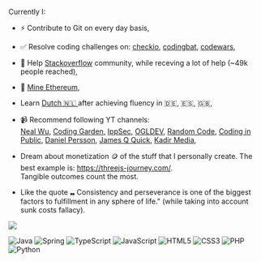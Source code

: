 
Currently I: 
- ⚡ Contribute to Git on every day basis, 
- ✅ Resolve coding challenges on: <a href="https://checkio.org/"> checkio</a>, <a href="https://codingbat.com/java">codingbat</a>, <a href="https://www.codewars.com/">codewars</a>, 
- 💬 Help <a href="https://stackoverflow.com/users/6807182/jacobtheknitter">Stackoverflow</a> community, while receving a lot of help (~49k people reached),
- 🌱 <a href="https://eth.2miners.com/account/0xA287802a99A61790a393587632Fe01531091C971">Mine Ethereum</a>,
- Learn <a href="https://www.duolingo.com/profile/Jacob_02"> Dutch 🇳🇱 </a> after achieving fluency in 🇩🇪, 🇪🇸, 🇬🇧,
- 📹 Recommend following YT channels: <br>
<a href="https://www.youtube.com/c/NealWuProgramming">Neal Wu</a>,
<a href="https://www.youtube.com/c/CodingGarden">Coding Garden</a>,
<a href="https://www.youtube.com/c/ippsec/">IppSec</a>,
<a href="https://www.youtube.com/c/OGLDEV">OGLDEV</a>, 
<a href="https://www.youtube.com/channel/UCyjEXAHK8xfRmlnkat2ympQ">Random Code</a>,
<a href="https://www.youtube.com/c/CodinginPublic">Coding in Public</a>, 
<a href="https://www.youtube.com/c/DanielPersson">Daniel Persson</a>, 
<a href="https://www.youtube.com/c/JamesQQuick">James Q Quick</a>, 
<a href="https://www.youtube.com/c/KadirMedia/">Kadir Media</a>, 

- Dream about monetization 🪙 of the stuff that I personally create. The best example is: https://threejs-journey.com/. <br> Tangible outcomes count the most.   

- Like the quote ❠ Consistency and perseverance is one of the biggest factors to fulfillment in any sphere of life." (while taking into account sunk costs fallacy).

![](https://komarev.com/ghpvc/?username=knitterJ&color=green)


![Java](https://img.shields.io/badge/java-%23ED8B00.svg?style=for-the-badge&logo=java&logoColor=white)
![Spring](https://img.shields.io/badge/spring-%236DB33F.svg?style=for-the-badge&logo=spring&logoColor=white)
![TypeScript](https://img.shields.io/badge/typescript-%23007ACC.svg?style=for-the-badge&logo=typescript&logoColor=white)
![JavaScript](https://img.shields.io/badge/javascript-%23323330.svg?style=for-the-badge&logo=javascript&logoColor=%23F7DF1E)
![HTML5](https://img.shields.io/badge/html5-%23E34F26.svg?style=for-the-badge&logo=html5&logoColor=white)
![CSS3](https://img.shields.io/badge/css3-%231572B6.svg?style=for-the-badge&logo=css3&logoColor=white)
![PHP](https://img.shields.io/badge/php-%23777BB4.svg?style=for-the-badge&logo=php&logoColor=white)
![Python](https://img.shields.io/badge/python-3670A0?style=for-the-badge&logo=python&logoColor=ffdd54)



<!--
### Hi there 👋
**knitterJ/knitterJ** is a ✨ _special_ ✨ repository because its `README.md` (this file) appears on your GitHub profile.

Here are some ideas to get you started:

- 🔭 I’m currently working on ...
- 🌱 I’m currently learning ...
- 👯 I’m looking to collaborate on ...
- 🤔 I’m looking for help with ...
- 💬 Ask me about ...
- 📫 How to reach me: ...
- 😄 Pronouns: ...
- ⚡ Fun fact: ...
-->
